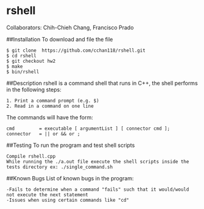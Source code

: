 # rshell

Collaborators: Chih-Chieh Chang, Francisco Prado 

##Installation 
To download and file the file
``` 
$ git clone  https://github.com/cchan118/rshell.git
$ cd rshell
$ git checkout hw2
$ make
$ bin/rshell
```
##Description
rshell is a command shell that runs in C++, the shell performs in the following steps:
``` 
1. Print a command prompt (e.g. $)
2. Read in a command on one line
``` 
The commands will have the form:
``` 
cmd         = executable [ argumentList ] [ connector cmd ];
connector   = || or && or ;
``` 



##Testing 
To run the program and test shell scripts
``` 
Compile rshell.cpp
While running the ./a.out file execute the shell scripts inside the tests directory ex: ./single_command.sh

``` 

##Known Bugs
List of known bugs in the program:
``` 
-Fails to determine when a command "fails" such that it would/would not execute the next statement
-Issues when using certain commands like "cd"

``` 
